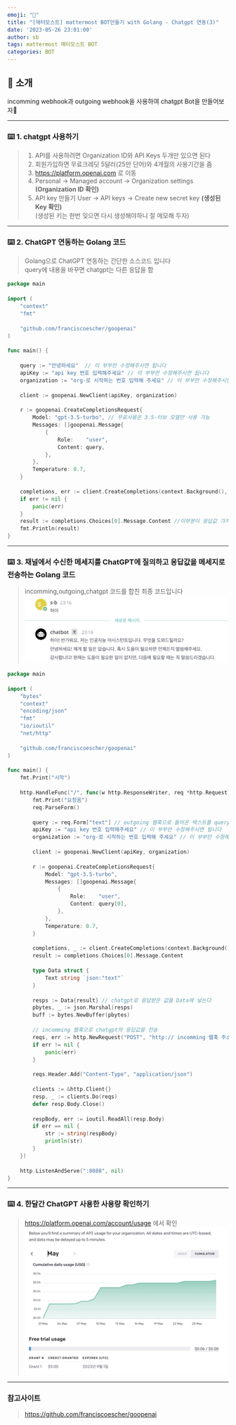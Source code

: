 ```yaml
---
emoji: "🤖"
title: "[매터모스트] mattermost BOT만들기 with Golang - Chatgpt 연동(3)"
date: '2023-05-26 23:01:00'
author: sb
tags: mattermost 매터모스트 BOT
categories: BOT
---
```


## 👋 소개

incomming webhook과 outgoing webhook을 사용하여 chatgpt Bot을 만들어보자🙌
***
### ⌨️ 1. chatgpt 사용하기
> 1. API를 사용하려면 Organization ID와 API Keys 두개만 있으면 된다<br>
> 2. 회원가입하면 무료크레딧 5달러(25만 단어)와 4개월의 사용기간을 줌<br>
> 3. https://platform.openai.com 로 이동 <br>
> 4. Personal -> Managed account -> Organization settings **(Organization ID 확인)** <br>
> 5. API key 만들기 User -> API keys -> Create new secret key **(생성된 Key 확인)**<br>
> (생성된 키는 한번 잊으면 다시 생성해야하니 잘 메모해 두자)

***
### ⌨️ 2. ChatGPT 연동하는 Golang 코드
> Golang으로 ChatGPT 연동하는 간단한 소스코드 입니다<br>
> query에 내용을 바꾸면 chatgpt는 다른 응답을 함<br>
```go
package main

import (
	"context"
	"fmt"

	"github.com/franciscoescher/goopenai"
)

func main() {

	query := "안녕하세요"  // 이 부부만 수정해주시면 됩니다
	apiKey := "api key 번호 입력해주세요" // 이 부부만 수정해주시면 됩니다
	organization := "org-로 시작하는 번호 입력해 주세요" // 이 부부만 수정해주시면 됩니다

	client := goopenai.NewClient(apiKey, organization)

	r := goopenai.CreateCompletionsRequest{
		Model: "gpt-3.5-turbo", // 무료사용은 3.5-터보 모델만 사용 가능
		Messages: []goopenai.Message{
			{
				Role:    "user",
				Content: query,
			},
		},
		Temperature: 0.7,
	}

	completions, err := client.CreateCompletions(context.Background(), r)
	if err != nil {
		panic(err)
	}
	result := completions.Choices[0].Message.Content //이부분이 응답값 가져오는 부분
	fmt.Println(result)
}

```
***
### ⌨️ 3. 채널에서 수신한 메세지를 ChatGPT에 질의하고 응답값을 메세지로 전송하는 Golang 코드
> incomming,outgoing,chatgpt 코드를 합친 최종 코드입니다<br>
![사진2](./2.png)
```go
package main

import (
	"bytes"
	"context"
	"encoding/json"
	"fmt"
	"io/ioutil"
	"net/http"

	"github.com/franciscoescher/goopenai"
)

func main() {
	fmt.Print("시작")
	
	http.HandleFunc("/", func(w http.ResponseWriter, req *http.Request) {
		fmt.Print("요청옴")
		req.ParseForm()

		query := req.Form["text"] // outgoing 웹훅으로 들어온 텍스트를 query 변수로 선언
		apiKey := "api key 번호 입력해주세요" // 이 부부만 수정해주시면 됩니다
		organization := "org-로 시작하는 번호 입력해 주세요" // 이 부부만 수정해주시면 됩니다

		client := goopenai.NewClient(apiKey, organization)

		r := goopenai.CreateCompletionsRequest{
			Model: "gpt-3.5-turbo",
			Messages: []goopenai.Message{
				{
					Role:    "user",
					Content: query[0],
				},
			},
			Temperature: 0.7,
		}

		completions, _ := client.CreateCompletions(context.Background(), r)
		result := completions.Choices[0].Message.Content

		type Data struct {
			Text string `json:"text"`
		}

		resps := Data{result} // chatgpt로 응답받은 값을 Data에 넣는다
		pbytes, _ := json.Marshal(resps)
		buff := bytes.NewBuffer(pbytes)

		// incomming 웹훅으로 chatgpt의 응답값을 전송
		reqs, err := http.NewRequest("POST", "http:// incomming 웹훅 주소 작성", buff)
		if err != nil {
			panic(err)
		}

		reqs.Header.Add("Content-Type", "application/json")

		clients := &http.Client{}
		resp, _ := clients.Do(reqs)
		defer resp.Body.Close()

		respBody, err := ioutil.ReadAll(resp.Body)
		if err == nil {
			str := string(respBody)
			println(str)
		}
	})

	http.ListenAndServe(":8088", nil)
}

```
***
### ⌨️ 4. 한달간 ChatGPT 사용한 사용량 확인하기
> https://platform.openai.com/account/usage 에서 확인 
![사진1](./1.png)


***
### 참고사이트
> https://github.com/franciscoescher/goopenai


```toc

```